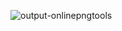 ![output-onlinepngtools](https://user-images.githubusercontent.com/8418700/147836914-9100c16e-cfac-4b4e-ab2d-fd24ba8cf908.png)
